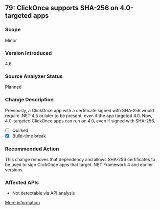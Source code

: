 ## 79: ClickOnce supports SHA-256 on 4.0-targeted apps

### Scope
Minor

### Version Introduced
4.6

### Source Analyzer Status
Planned

### Change Description
Previously, a ClickOnce app with a certificate signed with SHA-256 would require .NET 4.5 or later to be present, even if the app targeted 4.0. Now, 4.0-targeted ClickOnce apps can run on 4.0, even if signed with SHA-256.

- [ ] Quirked
- [x] Build-time break

### Recommended Action
This change removes that dependency and allows SHA-256 certificates to be used to sign ClickOnce apps that target .NET Framework 4 and earlier versions.

### Affected APIs
* Not detectable via API analysis

[More information](https://msdn.microsoft.com/en-us/library/dn833125(v=vs.110).aspx#ClickOnce)

<!--
    ### Notes
    We could possibly detect this by analyzing ClickOnce manifests and looking for SHA-256 certs.
-->

